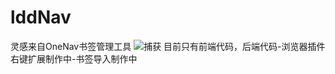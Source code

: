 # lddNav
灵感来自OneNav书签管理工具
![捕获](https://github.com/user-attachments/assets/70fed820-f010-4bc1-ae6a-2d3827282a92)
目前只有前端代码，后端代码-浏览器插件右键扩展制作中-书签导入制作中
